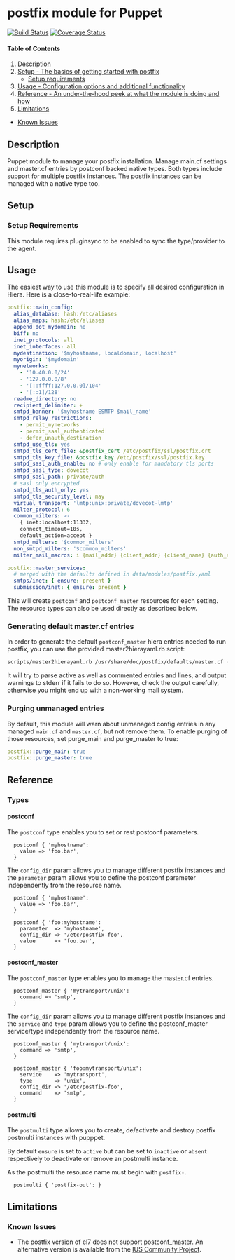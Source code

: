 # postfix module for Puppet

[![Build Status](https://travis-ci.org/oxc/puppet-postfix.svg?branch=master)](https://travis-ci.org/oxc/puppet-postfix)
[![Coverage Status](https://coveralls.io/repos/github/oxc/puppet-postfix/badge.svg?branch=master)](https://coveralls.io/github/oxc/puppet-postfix?branch=master)

#### Table of Contents

1. [Description](#description)
1. [Setup - The basics of getting started with postfix](#setup)
    * [Setup requirements](#setup-requirements)
1. [Usage - Configuration options and additional functionality](#usage)
1. [Reference - An under-the-hood peek at what the module is doing and how](#reference)
1. [Limitations](#limitations)
  * [Known Issues](#known-issues)

## Description

Puppet module to manage your postfix installation. Manage main.cf settings and master.cf entries by postconf backed native types. Both types include support for multiple postfix instances. The postfix instances can be managed with a native type too.

## Setup

### Setup Requirements

This module requires pluginsync to be enabled to sync the type/provider to the agent.

## Usage

The easiest way to use this module is to specify all desired configuration in Hiera.
Here is a close-to-real-life example:

```yaml
postfix::main_config:
  alias_database: hash:/etc/aliases
  alias_maps: hash:/etc/aliases
  append_dot_mydomain: no
  biff: no
  inet_protocols: all
  inet_interfaces: all
  mydestination: '$myhostname, localdomain, localhost'
  myorigin: '$mydomain'
  mynetworks:
    - '10.40.0.0/24'
    - '127.0.0.0/8'
    - '[::ffff:127.0.0.0]/104'
    - '[::1]/128'
  readme_directory: no
  recipient_delimiter: +
  smtpd_banner: '$myhostname ESMTP $mail_name'
  smtpd_relay_restrictions:
    - permit_mynetworks
    - permit_sasl_authenticated
    - defer_unauth_destination
  smtpd_use_tls: yes
  smtpd_tls_cert_file: &postfix_cert /etc/postfix/ssl/postfix.crt
  smtpd_tls_key_file: &postfix_key /etc/postfix/ssl/postfix.key
  smtpd_sasl_auth_enable: no # only enable for mandatory tls ports
  smtpd_sasl_type: dovecot
  smtpd_sasl_path: private/auth
  # sasl only encrypted
  smtpd_tls_auth_only: yes
  smtpd_tls_security_level: may
  virtual_transport: 'lmtp:unix:private/dovecot-lmtp'
  milter_protocol: 6
  common_milters: >-
    { inet:localhost:11332,
    connect_timeout=10s,
    default_action=accept }
  smtpd_milters: '$common_milters'
  non_smtpd_milters: '$common_milters'
  milter_mail_macros: i {mail_addr} {client_addr} {client_name} {auth_authen}

postfix::master_services:
  # merged with the defaults defined in data/modules/postfix.yaml
  smtps/inet: { ensure: present }
  submission/inet: { ensure: present }
```

This will create `postconf` and `postconf_master` resources for each setting.
The resource types can also be used directly as described below.

### Generating default master.cf entries

In order to generate the default `postconf_master` hiera entries needed to run postfix,
you can use the provided master2hierayaml.rb script:

```sh
scripts/master2hierayaml.rb /usr/share/doc/postfix/defaults/master.cf > data/modules/postfix.yaml
```

It will try to parse active as well as commented entries and lines, and output warnings
to stderr if it fails to do so. However, check the output carefully, otherwise you might
end up with a non-working mail system.

### Purging unmanaged entries

By default, this module will warn about unmanaged config entries in any managed `main.cf`
and `master.cf`, but not remove them. To enable purging of those resources, set purge_main
and purge_master to true:

```yaml
postfix::purge_main: true
postfix::purge_master: true
```

## Reference

### Types

#### postconf

The `postconf` type enables you to set or rest postconf parameters.

```puppet
  postconf { 'myhostname':
    value => 'foo.bar',
  }
```

The `config_dir` param allows you to manage different postfix instances and the
`parameter` param allows you to define the postconf parameter independently from
the resource name.

```puppet
  postconf { 'myhostname':
    value => 'foo.bar',
  }

  postconf { 'foo:myhostname':
    parameter  => 'myhostname',
    config_dir => '/etc/postfix-foo',
    value      => 'foo.bar',
  }
```

#### postconf_master

The `postconf_master` type enables you to manage the master.cf entries.

```puppet
  postconf_master { 'mytransport/unix':
    command => 'smtp',
  }
```

The `config_dir` param allows you to manage different postfix instances and the
`service` and `type` param allows you to define the postconf_master service/type independently from
the resource name.

```puppet
  postconf_master { 'mytransport/unix':
    command => 'smtp',
  }

  postconf_master { 'foo:mytransport/unix':
    service    => 'mytransport',
    type       => 'unix',
    config_dir => '/etc/postfix-foo',
    command    => 'smtp',
  }
```

#### postmulti

The `postmulti` type allows you to create, de/activate and destroy postfix
postmulti instances with pupppet.

By default `ensure` is set to `active` but can be set to `inactive` or `absent`
respectively to deactivate or remove an postmulti instance.

As the postmulti the resource name must begin with `postfix-`.

```puppet
  postmulti { 'postfix-out': }
```

## Limitations
### Known Issues

- The postfix version of el7 does not support postconf_master. An alternative version is available from the [IUS Community Project](https://ius.io/).
